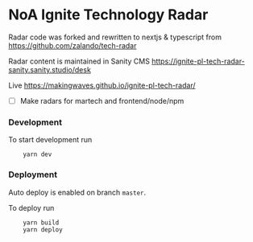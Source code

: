 # NoA Ignite Technology Radar

Radar code was forked and rewritten to nextjs & typescript from
https://github.com/zalando/tech-radar

Radar content is maintained in Sanity CMS
https://ignite-pl-tech-radar-sanity.sanity.studio/desk

Live
https://makingwaves.github.io/ignite-pl-tech-radar/

- [ ] Make radars for martech and frontend/node/npm

### Development

To start development run

``` 
    yarn dev
```

### Deployment

Auto deploy is enabled on branch `master`.

To deploy run

```
    yarn build 
    yarn deploy
```